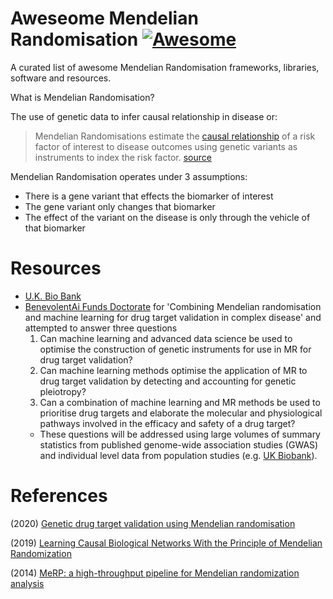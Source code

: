 # Aweseome Mendelian Randomisation [![Awesome](https://cdn.rawgit.com/sindresorhus/awesome/d7305f38d29fed78fa85652e3a63e154dd8e8829/media/badge.svg)](https://github.com/sindresorhus/awesome) 

A curated list of awesome Mendelian Randomisation frameworks, libraries, software and resources.

What is Mendelian Randomisation? 

The use of genetic data to infer causal relationship in disease or: 

>  Mendelian Randomisations estimate the [causal relationship](https://ftp.cs.ucla.edu/pub/stat_ser/r350-reprint.pdf) of a risk factor of interest to disease outcomes using genetic variants as instruments to index the risk factor. [source](https://www.nature.com/articles/s41467-020-16969-0)

Mendelian Randomisation operates under 3 assumptions:
* There is a gene variant that effects the biomarker of interest
* The gene variant only changes that biomarker
* The effect of the variant on the disease is only through the vehicle of that biomarker 

# Resources

* [U.K. Bio Bank](https://www.ukbiobank.ac.uk/)
* [BenevolentAi Funds Doctorate](https://www.ucl.ac.uk/aihealth-cdt/combining-mendelian-randomisation-and-machine-learning-drug-target-validation-complex-disease) for 'Combining Mendelian randomisation and machine learning for drug target validation in complex disease' and attempted to answer three questions
  1. Can machine learning and advanced data science be used to optimise the construction of genetic instruments for use in MR for drug target validation?
  2. Can machine learning methods optimise the application of MR to drug target validation by detecting and accounting for genetic pleiotropy?
  3. Can a combination of machine learning and MR methods be used to prioritise drug targets and elaborate the molecular and physiological pathways involved in the efficacy and safety of a drug target?
  * These questions will be addressed using large volumes of summary statistics from published genome-wide association studies (GWAS) and individual level data from population studies (e.g. [UK Biobank](https://www.ukbiobank.ac.uk/)).




# References 

(2020) [Genetic drug target validation using Mendelian randomisation](https://www.nature.com/articles/s41467-020-16969-0)

(2019) [Learning Causal Biological Networks With the Principle of Mendelian Randomization](https://www.ncbi.nlm.nih.gov/pmc/articles/PMC6536645/)

(2014) [MeRP: a high-throughput pipeline for Mendelian randomization analysis](https://academic.oup.com/bioinformatics/article/31/6/957/215107) 
